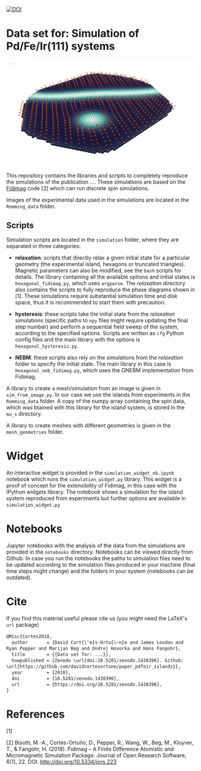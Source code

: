 [![DOI](https://zenodo.org/badge/DOI/10.5281/zenodo.1438396.svg)](https://doi.org/10.5281/zenodo.1438396)



# Data set for: Simulation of Pd/Fe/Ir(111) systems

![](images/hex_island_sk_helix.png)

This repository contains the libraries and scripts to completely reproduce the simulations of the publication *...*. These simulations are based on the [Fidimag](http://doi.org/10.5334/jors.223) code [2] which can run discrete spin simulations.

Images of the experimental data used in the simulations are located in the `Romming_data` folder.

## Scripts

Simulation scripts are located in the `simulation` folder, where they are separated in three categories:

- **relaxation**: scripts that directly relax a given initial state for a particular geometry (the experimental island, hexagons or truncated triangles). Magnetic parameters can also be modified, see the `bash` scripts for details. The library containing all the available options and initial states is `hexagonal_fidimag.py`, which uses `argparse`.  The *relaxation* directory also contains the scripts to fully reproduce the phase diagrams shown in [1]. These simulations require substantial simulation time and disk space, thus it is recommended to start them with precaution.

- **hysteresis**: these scripts take the initial state from the *relaxation* simulations (specific paths to `npy` files might require updating the final step number) and perform a sequential field sweep of the system, according to the specified options. Scripts are written as `cfg` Python config files and the main library with the options is `hexagonal_hysteresis.py`.

- **NEBM**: these scripts also rely on the simulations from the *relaxation* folder to specify the initial state. The main library in this case is `hexagonal_neb_fidimag.py`, which uses the GNEBM implementation from Fidimag.

A library to create a mesh/simulation from an image is given in `sim_from_image.py`. In our case we use the islands from experiments in the `Romming_data` folder. A copy of the numpy array containing the spin data, which was btained with this library for the island system, is stored in the `mu_s` directory.

A library to create meshes with different geometries is given in the `mesh_geometries` folder.


# Widget

An interactive widget is provided in the `simulation_widget_nb.ipynb` notebook which runs the `simulation_widget.py` library. This widget is a proof of concept for the extensibility of Fidimag, in this case with the IPython widgets library. The notebook shows a simulation for the island system reproduced from experiments but further options are available in `simulation_widget.py`

# Notebooks

Jupyter notebooks with the analysis of the data from the simulations are provided in the `notebooks` directory. Notebooks can be viewed directly from Github. In case you run the notebooks the paths to simulation files need to be updated according to the simulation files produced in your machine (final time steps might change) and the folders in your system (notebooks can be outdated). 

# Cite

If you find this material useful please cite us (you might need the LaTeX's `url` package)

    @Misc{Cortes2018,
      author       = {David Cort{\'e}s-Ortu{\~n}o and James Loudon and Ryan Pepper and Marijan Beg and Ondrej Hovorka and Hans Fangohr},
      title        = {{Data set for: ...}},
      howpublished = {Zenodo \url{doi:10.5281/zenodo.1438396}. Github: \url{https://github.com/davidcortesortuno/paper_pdfeir_islands}},
      year         = {2018},
      doi          = {10.5281/zenodo.1438396},
      url          = {https://doi.org/10.5281/zenodo.1438396},
    }

# References

[1]

[2] Bisotti, M.-A., Cortés-Ortuño, D., Pepper, R., Wang, W., Beg, M., Kluyver, T., & Fangohr, H. (2018). Fidimag – A Finite Difference Atomistic and Micromagnetic Simulation Package. Journal of Open Research Software, 6(1), 22. DOI: http://doi.org/10.5334/jors.223

